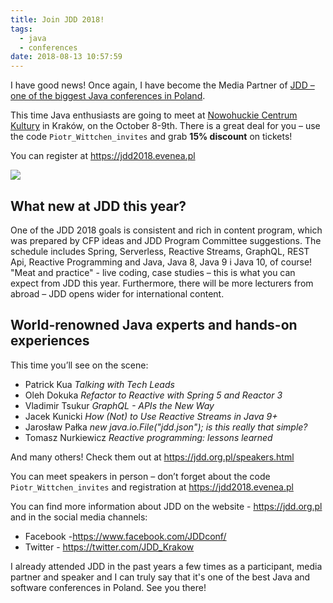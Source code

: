 ```yaml
---
title: Join JDD 2018!
tags:
  - java
  - conferences
date: 2018-08-13 10:57:59
---
```



I have good news! Once again, I have become the Media Partner of [JDD – one of the biggest Java conferences in Poland](http://jdd.org.pl).

This time Java enthusiasts are going to meet at [Nowohuckie Centrum Kultury](https://nck.krakow.pl/) in Kraków, on the October 8-9th.
There is a great deal for you – use the code `Piotr_Wittchen_invites` and grab **15% discount** on tickets!
 
You can register at https://jdd2018.evenea.pl

![](/images/posts/2018/join-jdd-2018/jdd_promo_code_2018.jpg)

## What new at JDD this year?
 
One of the JDD 2018 goals is consistent and rich in content program, which was prepared by CFP ideas and JDD Program Committee suggestions. The schedule includes Spring, Serverless, Reactive Streams, GraphQL, REST Api, Reactive Programming and Java, Java 8, Java 9 i Java 10, of course! "Meat and practice" -­ live coding, case studies – this is what you can expect from JDD this year. Furthermore, there will be more lecturers from abroad – JDD opens wider for international content.

## World-renowned Java experts and hands-on experiences

This time you’ll see on the scene:

- Patrick Kua *Talking with Tech Leads*
- Oleh Dokuka *Refactor to Reactive with Spring 5 and Reactor 3*
- Vladimir Tsukur *GraphQL -­ APIs the New Way*
- Jacek Kunicki *How (Not) to Use Reactive Streams in Java 9+*
- Jarosław Pałka *new java.io.File("jdd.json"); is this really that simple?*
- Tomasz Nurkiewicz *Reactive programming: lessons learned*

And many others! Check them out at https://jdd.org.pl/speakers.html

You can meet speakers in person – don’t forget about the code `Piotr_Wittchen_invites` and registration at https://jdd2018.evenea.pl

You can find more information about JDD on the website - https://jdd.org.pl and in the social media channels:
- Facebook -­https://www.facebook.com/JDDconf/
- Twitter - https://twitter.com/JDD_Krakow

I already attended JDD in the past years a few times as a participant, media partner and speaker and I can truly say that it's one of the best Java and software conferences in Poland. See you there!
